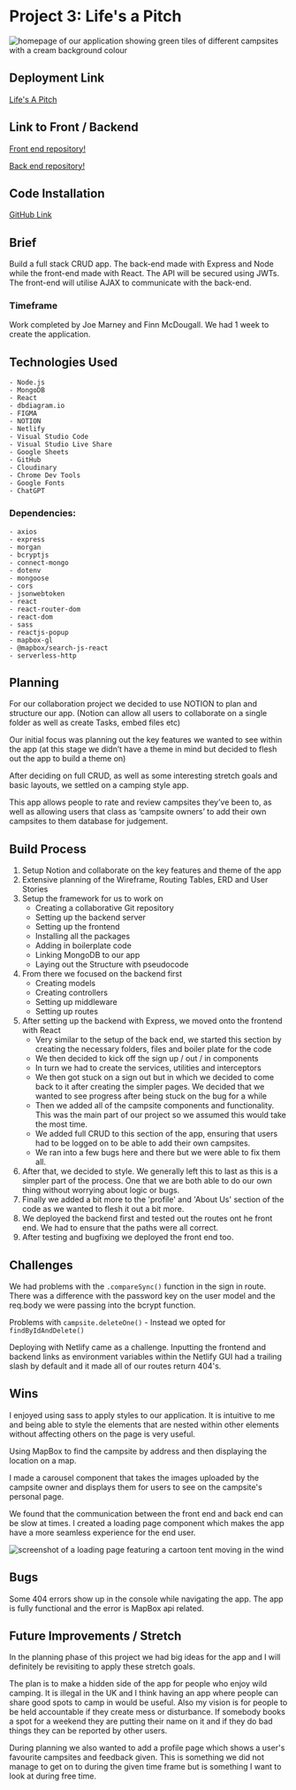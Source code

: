 # Project 3: Life's a Pitch

![homepage of our application showing green tiles of different campsites with a cream background colour](./public/images/AppScreenshot.png)

## Deployment Link

[Life's A Pitch](https://lifesapitch.netlify.app)

## Link to Front / Backend

[Front end repository!][Frontend]

[Frontend]: https://github.com/joemarney/unit-3-project-lifesapitch-frontend

[Back end repository!][Backend]

[Backend]: https://github.com/joemarney/unit-3-project-lifesapitch-backend

## Code Installation

[GitHub Link](https://github.com/joemarney/unit-3-project-lifesapitch-frontend.git)

## Brief

Build a full stack CRUD app. The back-end made with Express and Node while the front-end made with React. The API will be secured using JWTs. The front-end will utilise AJAX to communicate with the back-end.

### Timeframe

Work completed by Joe Marney and Finn McDougall.
We had 1 week to create the application.

## Technologies Used

    - Node.js
    - MongoDB
    - React
    - dbdiagram.io
    - FIGMA
    - NOTION
    - Netlify
    - Visual Studio Code
    - Visual Studio Live Share
    - Google Sheets
    - GitHub
    - Cloudinary
    - Chrome Dev Tools
    - Google Fonts
    - ChatGPT

### Dependencies:

    - axios
    - express
    - morgan
    - bcryptjs
    - connect-mongo
    - dotenv
    - mongoose
    - cors
    - jsonwebtoken
    - react
    - react-router-dom
    - react-dom
    - sass
    - reactjs-popup
    - mapbox-gl
    - @mapbox/search-js-react
    - serverless-http

## Planning

For our collaboration project we decided to use NOTION to plan and structure our app.
(Notion can allow all users to collaborate on a single folder as well as create Tasks, embed files etc)

Our initial focus was planning out the key features we wanted to see within the app (at this stage we didn’t have a theme in mind but decided to flesh out the app to build a theme on)

After deciding on full CRUD, as well as some interesting stretch goals and basic layouts, we settled on a camping style app.

This app allows people to rate and review campsites they’ve been to, as well as allowing users that class as ‘campsite owners’ to add their own campsites to them database for judgement.

## Build Process

1. Setup Notion and collaborate on the key features and theme of the app
2. Extensive planning of the Wireframe, Routing Tables, ERD and User Stories
3. Setup the framework for us to work on
   - Creating a collaborative Git repository
   - Setting up the backend server
   - Setting up the frontend
   - Installing all the packages
   - Adding in boilerplate code
   - Linking MongoDB to our app
   - Laying out the Structure with pseudocode
4. From there we focused on the backend first
   - Creating models
   - Creating controllers
   - Setting up middleware
   - Setting up routes
5. After setting up the backend with Express, we moved onto the frontend with React
   - Very similar to the setup of the back end, we started this section by creating the necessary folders, files and boiler plate for the code
   - We then decided to kick off the sign up / out / in components
   - In turn we had to create the services, utilities and interceptors
   - We then got stuck on a sign out but in which we decided to come back to it after creating the simpler pages. We decided that we wanted to see progress after being stuck on the bug for a while
   - Then we added all of the campsite components and functionality. This was the main part of our project so we assumed this would take the most time.
   - We added full CRUD to this section of the app, ensuring that users had to be logged on to be able to add their own campsites.
   - We ran into a few bugs here and there but we were able to fix them all.
6. After that, we decided to style. We generally left this to last as this is a simpler part of the process. One that we are both able to do our own thing without worrying about logic or bugs.
7. Finally we added a bit more to the 'profile' and 'About Us' section of the code as we wanted to flesh it out a bit more.
8. We deployed the backend first and tested out the routes ont he front end. We had to ensure that the paths were all correct.
9. After testing and bugfixing we deployed the front end too.

## Challenges

We had problems with the `.compareSync()` function in the sign in route. There was a difference with the password key on the user model and the req.body we were passing into the bcrypt function.

Problems with `campsite.deleteOne()` - Instead we opted for `findByIdAndDelete()`

Deploying with Netlify came as a challenge. Inputting the frontend and backend links as environment variables within the Netlify GUI had a trailing slash by default and it made all of our routes return 404's.

## Wins

I enjoyed using sass to apply styles to our application. It is intuitive to me and being able to style the elements that are nested within other elements without affecting others on the page is very useful.

Using MapBox to find the campsite by address and then displaying the location on a map.

I made a carousel component that takes the images uploaded by the campsite owner and displays them for users to see on the campsite's personal page.

We found that the communication between the front end and back end can be slow at times. I created a loading page component which makes the app have a more seamless experience for the end user.

![screenshot of a loading page featuring a cartoon tent moving in the wind](./public/images/loadingscreenshot.png)

## Bugs

Some 404 errors show up in the console while navigating the app. The app is fully functional and the error is MapBox api related.

## Future Improvements / Stretch

In the planning phase of this project we had big ideas for the app and I will definitely be revisiting to apply these stretch goals.

The plan is to make a hidden side of the app for people who enjoy wild camping. It is illegal in the UK and I think having an app where people can share good spots to camp in would be useful. Also my vision is for people to be held accountable if they create mess or disturbance. If somebody books a spot for a weekend they are putting their name on it and if they do bad things they can be reported by other users.

During planning we also wanted to add a profile page which shows a user's favourite campsites and feedback given. This is something we did not manage to get on to during the given time frame but is something I want to look at during free time.
